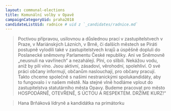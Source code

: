 ```yaml
---
layout: communal-elections
title: Komunální volby v Opavě
campaignCategoryUid: praha2018
candidateListUid: radnice # uid z `_candidates/radnice.md`
---
```



> Poctivou přípravou, usilovnou a důslednou prací v zastupitelstvech v Praze, v Mariánských Lázních, v Brně, či dalších městech se Piráti postupně vylodili také v zastupitelstvech krajů a úspěšně dopluli do Poslanecké sněmovny Parlamentu České republiky. Ani ve Sněmovně „neusnuli na vavřínech“ a nezahálejí. Plní, co slíbili. Nekážou vodu, aniž by pili víno. Jsou aktivní, zásadoví, věrohodní, spolehliví. O své práci občany informují, občanům naslouchají, pro občany pracují. Takto chceme společně s našimi nestranickými spolukandidáty, aby to fungovalo i v našem městě. Na stejné vlně hodláme vplout do zastupitelstva statutárního města Opavy. Budeme pracovat pro město HOSPODÁRNĚ, OTEVŘENĚ, S ÚCTOU A RESPEKTEM. DRŽÍME KURZ!“

> Hana Brňáková
> lídryně a kandidátka na primátorku
